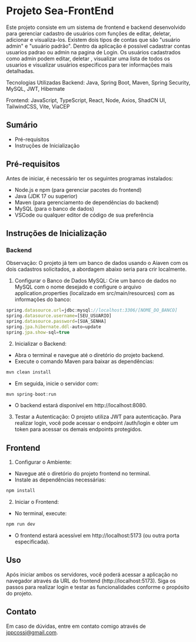 # Projeto Sea-FrontEnd

Este projeto consiste em um sistema de frontend e backend desenvolvido para gerenciar cadastro de usuários com funções de editar, deletar, adicionar e visualiza-los. Existem dois tipos de contas que são "usuário admin" e "usuário padrão". Dentro da aplicação é possivel cadastrar contas usuarios padrao ou admin na pagina de Login. Os usuários cadastrados como admin podem editar, deletar , visualizar uma lista de todos os usuarios e visualizar usuários especificos para ter informações mais detalhadas.

Tecnologias Utilizadas
Backend: Java, Spring Boot, Maven, Spring Security, MySQL, JWT, Hibernate


Frontend: JavaScript, TypeScript, React, Node, Axios, ShadCN UI, TailwindCSS, Vite, ViaCEP

## Sumário
- Pré-requisitos
- Instruções de Inicialização

## Pré-requisitos
Antes de iniciar, é necessário ter os seguintes programas instalados:

- Node.js e npm (para gerenciar pacotes do frontend)
- Java (JDK 17 ou superior)
- Maven (para gerenciamento de dependências do backend)
- MySQL (para o banco de dados)
- VSCode ou qualquer editor de código de sua preferência


## Instruções de Inicialização
### Backend
Observação: O projeto já tem um banco de dados usando o Aiaven com os dois cadastros solicitados, a abordagem abaixo seria para crir localmente. 
1. Configurar o Banco de Dados MySQL:
Crie um banco de dados no MySQL com o nome desejado e configure o arquivo application.properties (localizado em src/main/resources) com as informações do banco:
```js
spring.datasource.url=jdbc:mysql://localhost:3306/[NOME_DO_BANCO]
spring.datasource.username=[SEU_USUARIO]
spring.datasource.password=[SUA_SENHA]
spring.jpa.hibernate.ddl-auto=update
spring.jpa.show-sql=true
```
2. Inicializar o Backend:

- Abra o terminal e navegue até o diretório do projeto backend.
- Execute o comando Maven para baixar as dependências:
```js
mvn clean install
```
- Em seguida, inicie o servidor com:
```js
mvn spring-boot:run
```
- O backend estará disponível em http://localhost:8080.
3. Testar a Autenticação:
  O projeto utiliza JWT para autenticação. Para realizar login, você pode acessar o endpoint /auth/login e obter um token para acessar os demais endpoints protegidos.


## Frontend
1. Configurar o Ambiente:

- Navegue até o diretório do projeto frontend no terminal.
- Instale as dependências necessárias:
```js
npm install
```
2. Iniciar o Frontend:

- No terminal, execute:
```js
npm run dev
```
- O frontend estará acessível em http://localhost:5173 (ou outra porta especificada).

## Uso
Após iniciar ambos os servidores, você poderá acessar a aplicação no navegador através da URL do frontend (http://localhost:5173). Siga os passos para realizar login e testar as funcionalidades conforme o propósito do projeto.

## Contato
Em caso de dúvidas, entre em contato comigo através de jppcossi@gmail.com.
